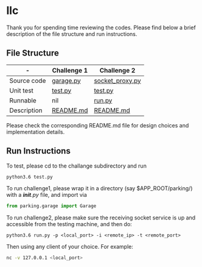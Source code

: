 # llc

Thank you for spending time reviewing the codes. Please find below a brief description of the file structure and run instructions.

## File Structure

|-|Challenge 1|Challenge 2|
|---|---|---|
|Source code|[garage.py](./challenge1/garage.py)|[socket_proxy.py](./challenge2/socket_proxy.py)|
|Unit test|[test.py](./challenge1/test.py)|[test.py](./challenge2/test.py)|
|Runnable|nil|[run.py](./challenge2/run.py)|
|Description|[README.md](./challenge1/README.md)|[README.md](./challenge2/README.md)|

Please check the corresponding README.md file for design choices and implementation details.

## Run Instructions

To test, please cd to the challange subdirectory and run

```bash
python3.6 test.py
```

To run challenge1, please wrap it in a directory (say $APP_ROOT/parking/) with a *__init__.py* file, and import via

```python
from parking.garage import Garage
```

To run challenge2, please make sure the receiving socket service is up and accessible from the testing machine, and then do:

```
python3.6 run.py -p <local_port> -i <remote_ip> -t <remote_port>
```

Then using any client of your choice. For example:

```bash
nc -v 127.0.0.1 <local_port>
```
